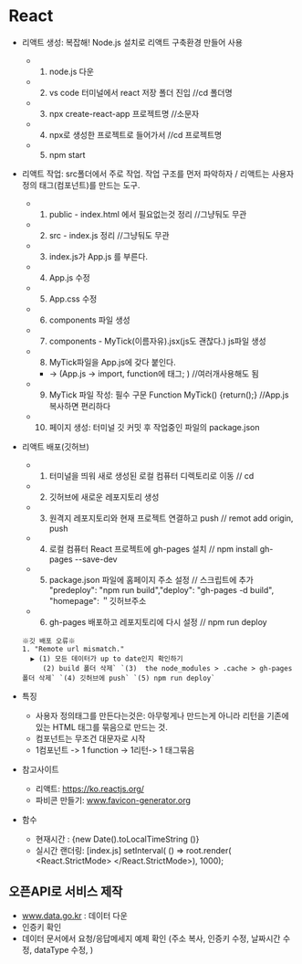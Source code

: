 # React
+ 리액트 생성: 복잡해! Node.js 설치로 리액트 구축환경 만들어 사용 
  +  1. node.js 다운
  +  2. vs code 터미널에서 react 저장 폴더 진입  //cd 폴더명
  +  3. npx create-react-app 프로젝트명   //소문자
  +  4. npx로 생성한 프로젝트로 들어가서   //cd 프로젝트명
  +  5. npm start

+ 리액트 작업: src폴더에서 주로 작업. 작업 구조를 먼저 파악하자 / 리액트는 사용자 정의 태그(컴포넌트)를 만드는 도구.
  + 1. public - index.html 에서 필요없는것 정리    //그냥둬도 무관
  + 2. src - index.js 정리    //그냥둬도 무관
  + 3. index.js가 App.js 를 부른다.
  + 4. App.js 수정
  + 5. App.css 수정
  + 6. components 파일 생성
  + 7. components - MyTick(이름자유).jsx(js도 괜찮다.) js파일 생성
  + 8. MyTick파일을 App.js에 갖다 붙인다. 
    +   → (App.js -> import, function에 태그; )  //여러개사용해도 됨
  + 9. MyTick 파일 작성: 필수 구문 Function MyTick() {return();}  //App.js복사하면 편리하다
  + 10. 페이지 생성: 터미널 깃 커밋 후 작업중인 파일의 package.json 

+ 리액트 배포(깃허브)
  + 1. 터미널을 띄워 새로 생성된 로컬 컴퓨터 디렉토리로 이동 // cd
  + 2. 깃허브에 새로운 레포지토리 생성
  + 3. 원격지 레포지토리와 현재 프로젝트 연결하고 push // remot add origin, push
  + 4. 로컬 컴퓨터 React 프로젝트에 gh-pages 설치 // npm install gh-pages --save-dev
  + 5. package.json 파일에 홈페이지 주소 설정 // 스크립트에 추가 "predeploy": "npm run build","deploy": "gh-pages -d build", "homepage": ＂깃허브주소
  + 6. gh-pages 배포하고 레포지토리에 다시 설정 // npm run deploy
  ```
  ※깃 배포 오류※
  1. "Remote url mismatch." 
    ▶ (1) 모든 데이터가 up to date인지 확인하기
       (2) build 폴더 삭제` `(3)  the node_modules > .cache > gh-pages 폴더 삭제` `(4) 깃허브에 push` `(5) npm run deploy`
  ```
+ 특징
  + 사용자 정의태그를 만든다는것은: 아무렇게나 만드는게 아니라 리턴을 기존에 있는 HTML 태그를 묶음으로 만드는 것.
  + 컴포넌트는 무조건 대문자로 시작
  + 1컴포넌트 -> 1 function -> 1리턴-> 1 태그묶음
  
+ 참고사이트
  + 리액트: https://ko.reactjs.org/
  + 파비콘 만들기: www.favicon-generator.org

+ 함수
  + 현재시간 : {new Date().toLocalTimeString ()}
  + 실시간 랜더링: [index.js] setInterval( () => root.render( <React.StrictMode> <App /> </React.StrictMode>), 1000);
  
  
  
## 오픈API로 서비스 제작
  + www.data.go.kr : 데이터 다운
  + 인증키 확인
  + 데이터 문서에서 요청/응답메세지 예제 확인 (주소 복사, 인증키 수정, 날짜시간 수정, dataType 수정, )
